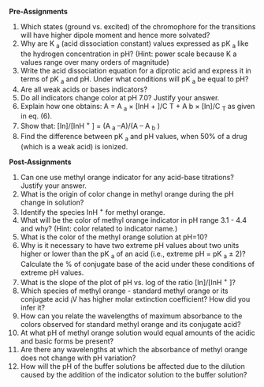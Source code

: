 **Pre-Assignments**

1. Which states (ground vs. excited) of the chromophore for the transitions will have higher dipole moment and hence more solvated?
2. Why are K <sub>a</sub> (acid dissociation constant) values expressed as pK <sub>a</sub> like the hydrogen concentration in pH? (Hint: power scale because K a values range over many orders of magnitude)
3. Write the acid dissociation equation for a diprotic acid and express it in terms of pK <sub>a</sub> and pH. Under what conditions will pK <sub>a</sub> be equal to pH?
4. Are all weak acids or bases indicators?
5. Do all indicators change color at pH 7.0? Justify your answer.
6. Explain how one obtains: A = A <sub>a</sub> × [InH <up>+</sup> ]/C T + A b × [In]/C <sub>T</sub> as given in eq. (6).
7. Show that: [In]/[InH <sup>+</sup> ] = (A <sub>a</sub> –A)/(A – A <sub>b</sub> )
8. Find the difference between pK <sub>a</sub> and pH values, when 50% of a drug (which is a weak acid) is ionized.


**Post-Assignments**

1. Can one use methyl orange indicator for any acid-base titrations? Justify your answer.
2. What is the origin of color change in methyl orange during the pH change in solution?
3. Identify the species InH <sup>+</sup> for methyl orange.
4. What will be the color of methyl orange indicator in pH range 3.1 - 4.4 and why? (Hint: color related to indicator name.)
5. What is the color of the methyl orange solution at pH=10?
6. Why is it necessary to have two extreme pH values about two units higher or lower than the pK <sub>a</sub> of an acid (i.e., extreme pH = pK <sub>a</sub> ± 2)? Calculate the % of conjugate base of the acid under these conditions of extreme pH values.
7. What is the slope of the plot of pH vs. log of the ratio [In]/[InH <sup>+</sup> ]?
8. Which species of methyl orange - standard methyl orange or its conjugate acid ¡V has higher molar extinction coefficient? How did you infer it?
9. How can you relate the wavelengths of maximum absorbance to the colors observed for standard methyl orange and its conjugate acid?
10. At what pH of methyl orange solution would equal amounts of the acidic and basic forms be present?
11. Are there any wavelengths at which the absorbance of methyl orange does not change with pH variation?
12. How will the pH of the buffer solutions be affected due to the dilution caused by the addition of the indicator solution to the buffer solution?
